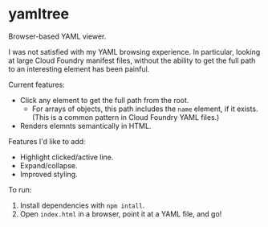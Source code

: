 # yamltree
Browser-based YAML viewer.

I was not satisfied with my YAML browsing experience.
In particular, looking at large Cloud Foundry manifest files, without the ability to get the full path to an interesting element has been painful.

Current features:
- Click any element to get the full path from the root.
  - For arrays of objects, this path includes the `name` element, if it exists.
    (This is a common pattern in Cloud Foundry YAML files.)
- Renders elemnts semantically in HTML.

Features I'd like to add:
- Highlight clicked/active line.
- Expand/collapse.
- Improved styling.

To run:
1. Install dependencies with `npm intall`.
2. Open `index.html` in a browser, point it at a YAML file, and go!

